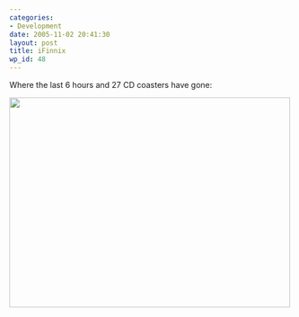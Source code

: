 ```yaml
---
categories:
- Development
date: 2005-11-02 20:41:30
layout: post
title: iFinnix
wp_id: 48
---
```

Where the last 6 hours and 27 CD coasters have gone:

[<img src="/blog-media/2008/06/ifinnix.jpg" alt="" title="iFinnix" width="500" height="374" class="alignnone size-full wp-image-76" srcset="/blog-media/2008/06/ifinnix.jpg 640w, /blog-media/2008/06/ifinnix-300x224.jpg 300w" sizes="(max-width: 500px) 100vw, 500px" />](/blog-media/2008/06/ifinnix.jpg)
